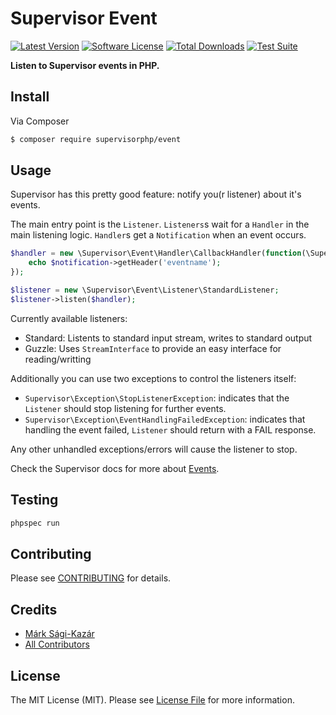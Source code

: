 # Supervisor Event

[![Latest Version](https://img.shields.io/github/release/supervisorphp/event.svg)](https://github.com/supervisorphp/event/releases)
[![Software License](https://img.shields.io/badge/license-MIT-brightgreen.svg)](LICENSE)
[![Total Downloads](https://img.shields.io/packagist/dt/supervisorphp/event.svg)](https://packagist.org/packages/supervisorphp/event)
[![Test Suite](https://github.com/supervisorphp/event/workflows/Test%20Suite/badge.svg)](https://github.com/supervisorphp/event/actions)

**Listen to Supervisor events in PHP.**


## Install

Via Composer

```bash
$ composer require supervisorphp/event
```

## Usage

Supervisor has this pretty good feature: notify you(r listener) about it's events.

The main entry point is the `Listener`. `Listeners`s wait for a `Handler` in the main listening logic. `Handler`s get a `Notification` when an event occurs.

```php
$handler = new \Supervisor\Event\Handler\CallbackHandler(function(\Supervisor\Event\Notification $notification) {
	echo $notification->getHeader('eventname');
});

$listener = new \Supervisor\Event\Listener\StandardListener;
$listener->listen($handler);
```

Currently available listeners:

- Standard: Listents to standard input stream, writes to standard output
- Guzzle: Uses `StreamInterface` to provide an easy interface for reading/writting

Additionally you can use two exceptions to control the listeners itself:

- `Supervisor\Exception\StopListenerException`: indicates that the `Listener` should stop listening for further events.
- `Supervisor\Exception\EventHandlingFailedException`: indicates that handling the event failed, `Listener` should return with a FAIL response.

Any other unhandled exceptions/errors will cause the listener to stop.

Check the Supervisor docs for more about [Events](http://supervisord.org/events.htm).

## Testing

```bash
phpspec run
```

## Contributing

Please see [CONTRIBUTING](CONTRIBUTING.md) for details.


## Credits

- [Márk Sági-Kazár](https://github.com/sagikazarmark)
- [All Contributors](https://github.com/supervisorphp/event/contributors)


## License

The MIT License (MIT). Please see [License File](LICENSE) for more information.

